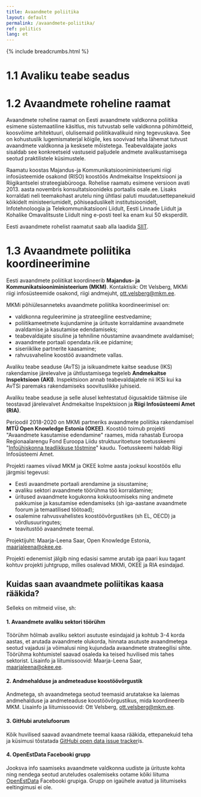```yaml
---
title: Avaandmete poliitika
layout: default
permalink: /avaandmete-poliitika/
ref: politics
lang: et
---
```

{% include breadcrumbs.html %}

# 1.1 Avaliku teabe seadus







# 1.2 Avaandmete roheline raamat
Avaandmete roheline raamat on Eesti avaandmete valdkonna poliitika esimene süstemaatiline käsitlus, mis tutvustab selle valdkonna põhimõtteid, koosvõime arhitektuuri, olulisemaid poliitikavalikuid ning tegevuskava. See on kohustuslik lugemismaterjal kõigile, kes soovivad teha lähemat tutvust avaandmete valdkonna ja kesksete mõistetega. Teabevaldajate jaoks sisaldab see konkreetseid vastuseid paljudele andmete avalikustamisega seotud praktilistele küsimustele.

Raamatu koostas Majandus-ja Kommunikatsiooniministeeriumi riigi infosüsteemide osakond (RISO) koostöös Andmekaitse Inspektsiooni ja Riigikantselei strateegiabürooga. Rohelise raamatu esimene versioon avati 2013. aasta novembris konsultatsioonideks portaalis osale.ee. Lisaks korraldati neli teemakohast arutelu ning ühtlasi paluti muudatusettepanekuid kõikidelt ministeeriumidelt, põhiseaduslikelt institutsioonidelt, Infotehnoloogia ja Telekommunikatsiooni Liidult, Eesti Linnade Liidult ja Kohalike Omavalitsuste Liidult ning e-posti teel ka enam kui 50 eksperdilt.

Eesti avaandmete rohelist raamatut saab alla laadida [SIIT](https://www.mkm.ee/sites/default/files/avaliku-teabe-masinloetava-avalikustamise-roheline-raamat-20141125_0.odt).

# 1.3 Avaandmete poliitika koordineerimine

Eesti avaandmete poliitikat koordineerib **Majandus- ja Kommunikatsiooniministeerium (MKM)**. Kontaktisik: Ott Velsberg, MKMi riigi infosüsteemide osakond, riigi andmejuht, ott.velsberg@mkm.ee.

MKMi põhiülesanneteks avaandmete poliitika koordineerimisel on:

- valdkonna reguleerimine ja strateegiline eestvedamine;
- poliitikameetmete kujundamine ja ürituste korraldamine avaandmete avaldamise ja kasutamise edendamiseks;
- teabevaldajate sisuline ja tehniline nõustamine avaandmete avaldamisel;
- avaandmete portaali opendata.riik.ee pidamine;
- siseriiklike partnerite kaasamine;
- rahvusvaheline koostöö avaandmete vallas.

Avaliku teabe seaduse (AvTS) ja isikuandmete kaitse seaduse (IKS) rakendamise järelevalve ja ühtlustamisega tegeleb **Andmekaitse Inspektsioon (AKI)**. Inspektsioon annab teabevaldajatele nii IKSi kui ka AvTSi paremaks rakendamiseks soovituslikke juhiseid.

Avaliku teabe seaduse  ja selle alusel kehtestatud õigusaktide täitmise üle teostavad järelevalvet Andmekaitse Inspektsioon ja **Riigi Infosüsteemi Amet (RIA)**.

Perioodil 2018-2020 on MKMi partneriks avaandmete poliitika rakendamisel **MTÜ Open Knowledge Estonia (OKEE)**. Koostöö toimub projekti "Avaandmete kasutamise edendamine" raames, mida rahastab Euroopa Regionaalarengu Fond Euroopa Liidu struktuuritoetuse toetusskeemi "[Infoühiskonna teadlikkuse tõstmine](https://www.ria.ee/et/struktuuritoetused/toetusskeem-infouhiskonna-teadlikkuse-tostmine.html  "Infoühiskonna teadlikkuse tõstmine")" kaudu. Toetusskeemi haldab Riigi Infosüsteemi Amet.

Projekti raames viivad MKM ja OKEE kolme aasta jooksul koostöös ellu järgmisi tegevusi:
- Eesti avaandmete portaali arendamine ja sisustamine;
- avaliku sektori avaandmete töörühma töö korraldamine;
- üritused avaandmete kogukonna kokkutoomiseks ning andmete pakkumise ja kasutamise edendamiseks (sh iga-aastane avaandmete foorum ja temaatilised töötoad);
- osalemine rahvusvahelistes koostöövõrgustikes (sh EL, OECD) ja võrdlusuuringutes;
- teavitustöö avaandmete teemal.

Projektijuht: Maarja-Leena Saar, Open Knowledge Estonia, maarjaleena@okee.ee.

Projekti edenemist jälgib ning edasisi samme arutab iga paari kuu tagant kohtuv projekti juhtgrupp, milles osalevad MKMi, OKEE ja RIA esindajad.

## Kuidas saan avaandmete poliitikas kaasa rääkida?

Selleks on mitmeid viise, sh:

#### 1. Avaandmete avaliku sektori töörühm
Töörühm hõlmab avaliku sektori asutuste esindajaid ja kohtub 3-4 korda aastas, et arutada avaandmete olukorda, hinnata asutuste avaandmetega seotud vajadusi ja võimalusi ning kujundada avaandmete strateegilisi sihte. Töörühma kohtumistel saavad osaleda ka teised huvilised mis tahes sektorist. Lisainfo ja liitumissoovid: Maarja-Leena Saar, maarjaleena@okee.ee.

#### 2. Andmehalduse ja andmeteaduse koostöövõrgustik
Andmetega, sh avaandmetega seotud teemasid arutatakse ka laiemas andmehalduse ja andmeteaduse koostöövõrgustikus, mida koordineerib MKM. Lisainfo ja liitumissoovid: Ott Velsberg, ott.velsberg@mkm.ee.

#### 3. GitHubi arutelufoorum
Kõik huvilised saavad avaandmete teemal kaasa rääkida, ettepanekuid teha ja küsimusi tõstatada [GitHubi open data issue tracker](https://github.com/okestonia/Estonian-Open-Data-Issue-Tracker/issues "GitHubi open data issue tracker")is.

#### 4. OpenEstData Facebooki grupp
Jooksva info saamiseks avaandmete valdkonna uudiste ja ürituste kohta ning nendega seotud aruteludes osalemiseks ootame kõiki liituma [OpenEstData](https://www.facebook.com/groups/1792458637715167/ "OpenEstData") Facebooki grupiga. Grupp on igaühele avatud ja liitumiseks eeltingimusi ei ole.
